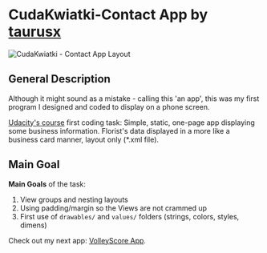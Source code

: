 # CudaKwiatki-Contact App by [taurusx](https://taurusx.github.io/)

![CudaKwiatki - Contact App Layout][screenshot-1]

## General Description

Although it might sound as a mistake - calling this 'an app', this was my first program I designed and coded to display on a phone screen.

[Udacity's course][udacity-course] first coding task: 
Simple, static, one-page app displaying some business information. Florist's data displayed in a more like a business card manner, layout only (\*.xml file).

## Main Goal

**Main Goals** of the task:
1. View groups and nesting layouts
2. Using padding/margin so the Views are not crammed up
3. First use of `drawables/` and `values/` folders (strings, colors, styles, dimens)

Check out my next app: [VolleyScore App][volley-score].

[udacity-course]: https://eu.udacity.com/course/android-basics-nanodegree-by-google--nd803
[screenshot-1]: https://raw.githubusercontent.com/taurusx/cuda-kwiatki-contact/gh-pages/assets/images/cuda-kwiatki-contact-screenshot-1.png
[volley-score]: https://github.com/taurusx/volley-score
